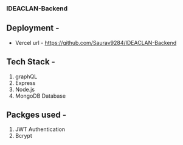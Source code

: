 ### IDEACLAN-Backend

## Deployment -

* Vercel
url - https://github.com/Saurav9284/IDEACLAN-Backend

## Tech Stack -

1) graphQL
2) Express
3) Node.js
4) MongoDB Database

## Packges used -

1) JWT Authentication
2) Bcrypt
